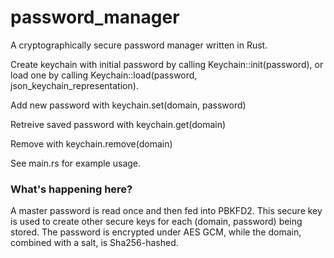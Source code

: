 # password_manager
<p>A cryptographically secure password manager written in Rust.</p>

<p>Create keychain with initial password by calling Keychain::init(password),
or load one by calling Keychain::load(password, json_keychain_representation).</p>
<p>Add new password with keychain.set(domain, password)</p>
<p>Retreive saved password with keychain.get(domain)</p>
<p>Remove with keychain.remove(domain)</p>

<p>See main.rs for example usage.</p>

<h3>What's happening here?</h3>
<p>A master password is read once and then fed into PBKFD2. This secure key is used to create other secure keys for each (domain, password) being stored. The password is encrypted under AES GCM, while the domain, combined with a salt, is Sha256-hashed.</p>
